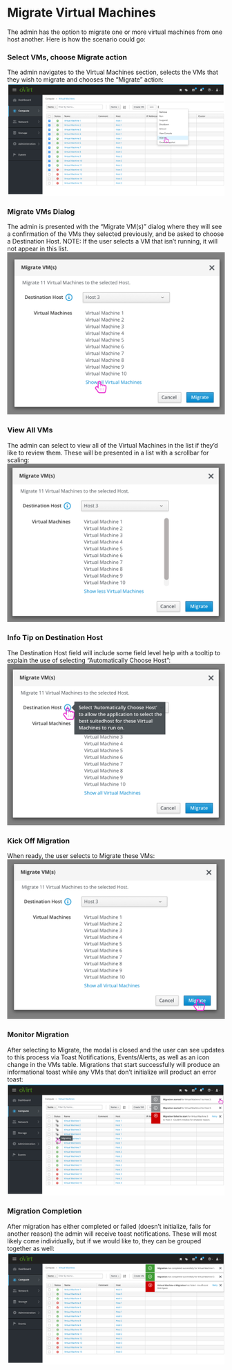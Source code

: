 # Migrate Virtual Machines

The admin has the option to migrate one or more virtual machines from one host
another. Here is how the scenario could go:

### Select VMs, choose Migrate action
The admin navigates to the Virtual Machines section, selects the VMs that they wish to migrate and chooses the “Migrate” action:
![migrateaction](img/migrate-vms-1-migrate-action.png)

### Migrate VMs Dialog
The admin is presented with the “Migrate VM(s)” dialog where they will see a confirmation of the VMs they selected previously, and be asked to choose a Destination Host. NOTE: If the user selects a VM that isn’t running, it will not appear in this list.
![migratedialog](img/migrate-vms-2-migrate-dialog.png)

### View All VMs
The admin can select to view all of the Virtual Machines in the list if they’d like to review them. These will be presented in a list with a scrollbar for scaling:
![viewallvms](img/migrate-vms-3-view-all-vms.png)

### Info Tip on Destination Host
The Destination Host field will include some field level help with a tooltip to explain the use of selecting “Automatically Choose Host”:
![destinationhosttooltip](img/migrate-vms-4-info-tip.png)

### Kick Off Migration
When ready, the user selects to Migrate these VMs:
![migrate](img/migrate-vms-5-migrate.png)

### Monitor Migration
After selecting to Migrate, the modal is closed and the user can see updates to this process via Toast Notifications, Events/Alerts, as well as an icon change in the VMs table. Migrations that start successfully will produce an informational toast while any VMs that don’t initialize will product an error toast:
![monitor](img/migrate-vms-6-monitor.png)

### Migration Completion
After migration has either completed or failed (doesn’t initialize, fails for another reason) the admin will receive toast notifications. These will most likely come individually, but if we would like to, they can be grouped together as well:
![migratecompletion](img/migrate-vms-7-migrate-completion.png)
